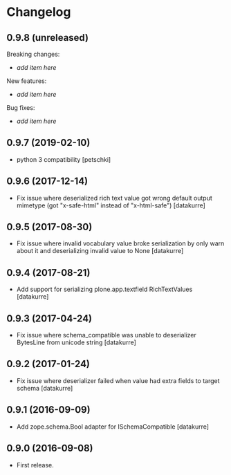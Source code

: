 Changelog
=========

0.9.8 (unreleased)
------------------

Breaking changes:

- *add item here*

New features:

- *add item here*

Bug fixes:

- *add item here*


0.9.7 (2019-02-10)
------------------

- python 3 compatibility
  [petschki]

0.9.6 (2017-12-14)
------------------

- Fix issue where deserialized rich text value got wrong default output
  mimetype (got "x-safe-html" instead of "x-html-safe")
  [datakurre]

0.9.5 (2017-08-30)
------------------

- Fix issue where invalid vocabulary value broke serialization by only warn
  about it and deserializing invalid value to None
  [datakurre]

0.9.4 (2017-08-21)
------------------

- Add support for serializing plone.app.textfield RichTextValues
  [datakurre]

0.9.3 (2017-04-24)
------------------

- Fix issue where schema_compatible was unable to deserializer BytesLine from unicode string
  [datakurre]


0.9.2 (2017-01-24)
------------------

- Fix issue where deserializer failed when value had extra fields to target
  schema
  [datakurre]


0.9.1 (2016-09-09)
------------------

- Add zope.schema.Bool adapter for ISchemaCompatible
  [datakurre]


0.9.0 (2016-09-08)
------------------

- First release.
